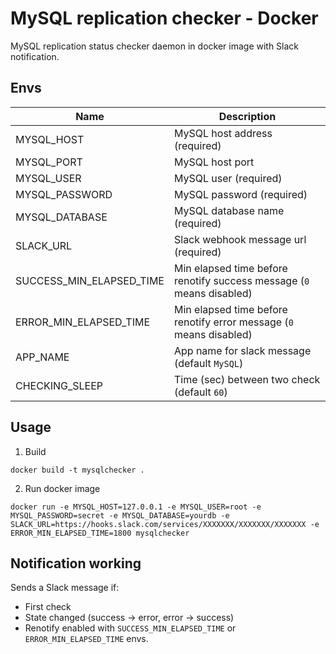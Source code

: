 # MySQL replication checker - Docker

MySQL replication status checker daemon in docker image with Slack notification.

## Envs

| Name | Description |
| ------------- | ------------- |
| MYSQL_HOST | MySQL host address (required) |
| MYSQL_PORT | MySQL host port |
| MYSQL_USER | MySQL user (required) |
| MYSQL_PASSWORD | MySQL password (required) |
| MYSQL_DATABASE | MySQL database name (required) |
| SLACK_URL | Slack webhook message url (required) |
| SUCCESS_MIN_ELAPSED_TIME  | Min elapsed time before renotify success message (`0` means disabled) |
| ERROR_MIN_ELAPSED_TIME  | Min elapsed time before renotify error message (`0` means disabled) |
| APP_NAME  | App name for slack message (default `MySQL`) |
| CHECKING_SLEEP  | Time (sec) between two check (default `60`) |

## Usage

1. Build 
```shell
docker build -t mysqlchecker .
```
2. Run docker image
```shell
docker run -e MYSQL_HOST=127.0.0.1 -e MYSQL_USER=root -e MYSQL_PASSWORD=secret -e MYSQL_DATABASE=yourdb -e SLACK_URL=https://hooks.slack.com/services/XXXXXXX/XXXXXXX/XXXXXXX -e ERROR_MIN_ELAPSED_TIME=1800 mysqlchecker
```

## Notification working

Sends a Slack message if:
- First check
- State changed (success -> error, error -> success)
- Renotify enabled with `SUCCESS_MIN_ELAPSED_TIME` or `ERROR_MIN_ELAPSED_TIME` envs.
